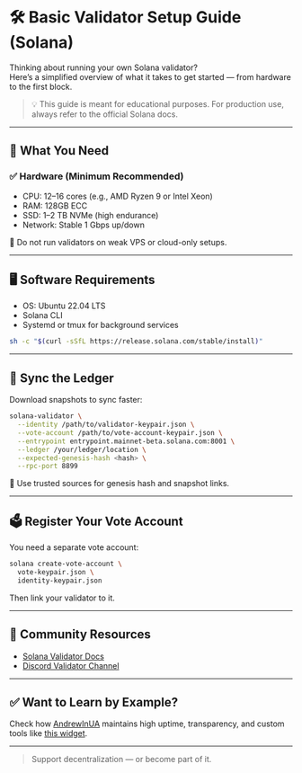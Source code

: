 # 🛠️ Basic Validator Setup Guide (Solana)

Thinking about running your own Solana validator?  
Here’s a simplified overview of what it takes to get started — from hardware to the first block.

> 💡 This guide is meant for educational purposes. For production use, always refer to the official Solana docs.

---

## 🧰 What You Need

### ✅ Hardware (Minimum Recommended)
- CPU: 12–16 cores (e.g., AMD Ryzen 9 or Intel Xeon)
- RAM: 128GB ECC
- SSD: 1–2 TB NVMe (high endurance)
- Network: Stable 1 Gbps up/down

🛑 Do not run validators on weak VPS or cloud-only setups.

---

## 🖥️ Software Requirements

- OS: Ubuntu 22.04 LTS
- Solana CLI
- Systemd or tmux for background services

```bash
sh -c "$(curl -sSfL https://release.solana.com/stable/install)"
```

---

## 🔁 Sync the Ledger

Download snapshots to sync faster:

```bash
solana-validator \
  --identity /path/to/validator-keypair.json \
  --vote-account /path/to/vote-account-keypair.json \
  --entrypoint entrypoint.mainnet-beta.solana.com:8001 \
  --ledger /your/ledger/location \
  --expected-genesis-hash <hash> \
  --rpc-port 8899
```

📘 Use trusted sources for genesis hash and snapshot links.

---

## 🗳️ Register Your Vote Account

You need a separate vote account:

```bash
solana create-vote-account \
  vote-keypair.json \
  identity-keypair.json
```

Then link your validator to it.

---

## 🧩 Community Resources

- [Solana Validator Docs](https://docs.solana.com/running-validator/validator-reqs)
- [Discord Validator Channel](https://discord.gg/solana)

---

## ✅ Want to Learn by Example?

Check how [AndrewInUA](https://andrewinua.com) maintains high uptime, transparency, and custom tools like [this widget](https://github.com/AndrewInUA/solana-validator-metrics-html-widget).

---

> Support decentralization — or become part of it.
